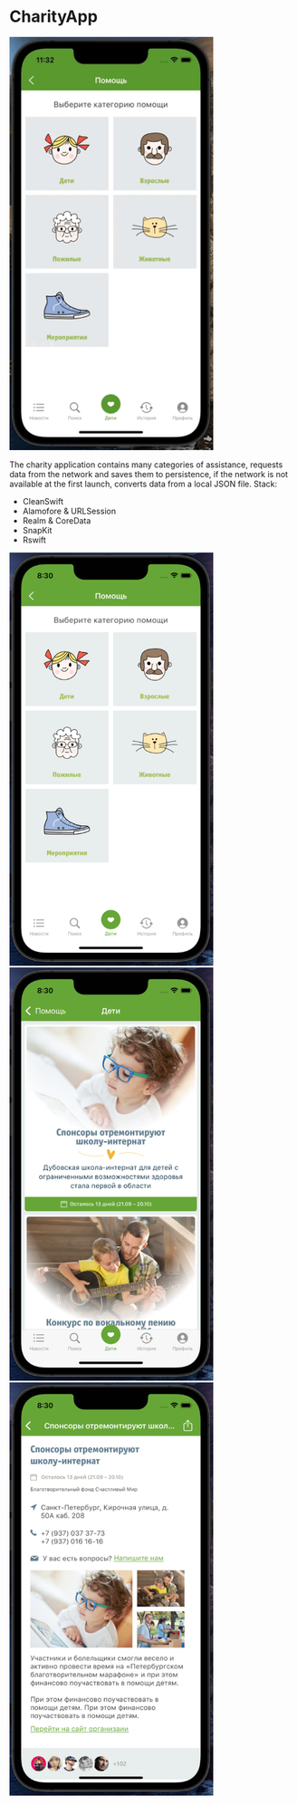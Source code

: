 # CharityApp

<img src="https://github.com/efreet666/CharityApp/blob/dev/CharityAppDemo.gif" width="360" height="730"/>

The charity application contains many categories of assistance, requests data from the network and saves them to persistence, if the network is not available at the first launch, converts data from a local JSON file.
Stack:
- CleanSwift
- Alamofore & URLSession
- Realm & CoreData
- SnapKit
- Rswift

<img src="https://github.com/efreet666/CharityApp/blob/dev/Screenshot%201.png" width="360" height="730"/>
<img src="https://github.com/efreet666/CharityApp/blob/dev/Screenshot%202.png" width="360" height="730"/>
<img src="https://github.com/efreet666/CharityApp/blob/dev/Screenshot%203.png" width="360" height="730"/>
